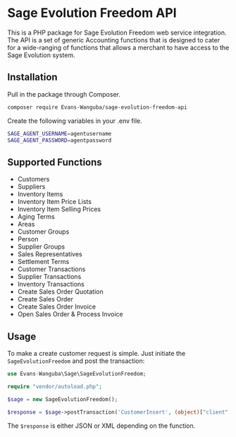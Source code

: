 # Sage Evolution Freedom API

This is a PHP package for Sage Evolution Freedom web service integration. The API is a set of generic Accounting functions that 
is designed to cater for a wide-ranging of functions that allows a merchant to have access to the Sage Evolution system.

## Installation

Pull in the package through Composer.
```bash
composer require Evans-Wanguba/sage-evolution-freedom-api
```

Create the following variables in your .env file.
```bash
SAGE_AGENT_USERNAME=agentusername
SAGE_AGENT_PASSWORD=agentpassword
```

## Supported Functions
- Customers
- Suppliers
- Inventory Items 
- Inventory Item Price Lists
- Inventory Item Selling Prices
- Aging Terms
- Areas 
- Customer Groups
- Person 
- Supplier Groups
- Sales Representatives
- Settlement Terms 
- Customer Transactions
- Supplier Transactions
- Inventory Transactions
- Create Sales Order Quotation
- Create Sales Order
- Create Sales Order Invoice
- Open Sales Order & Process Invoice

## Usage
To make a create customer request is simple. Just initiate the `SageEvolutionFreedom` and post the transaction:
```php
use Evans-Wanguba\Sage\SageEvolutionFreedom;

require "vendor/autoload.php";

$sage = new SageEvolutionFreedom();

$response = $sage->postTransaction('CustomerInsert', (object)["client" => ["Active" => true, "Description" => "John Doe", "ChargeTax" => true, "Code" => "JON001"]]);
```
The `$response` is either JSON or XML depending on the function.
